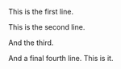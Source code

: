 This is the first line.

This is the second line.

And the third.

And a final fourth line. This is it.

